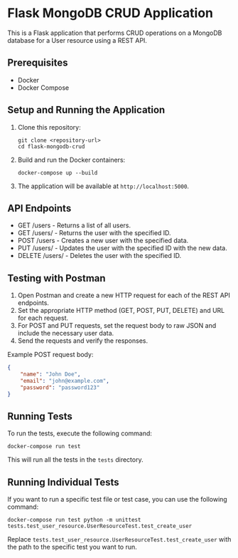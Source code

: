 # Flask MongoDB CRUD Application

This is a Flask application that performs CRUD operations on a MongoDB database for a User resource using a REST API.

## Prerequisites

- Docker
- Docker Compose

## Setup and Running the Application

1. Clone this repository:
   ```
   git clone <repository-url>
   cd flask-mongodb-crud
   ```

2. Build and run the Docker containers:
   ```
   docker-compose up --build
   ```

3. The application will be available at `http://localhost:5000`.

## API Endpoints

- GET /users - Returns a list of all users.
- GET /users/<id> - Returns the user with the specified ID.
- POST /users - Creates a new user with the specified data.
- PUT /users/<id> - Updates the user with the specified ID with the new data.
- DELETE /users/<id> - Deletes the user with the specified ID.

## Testing with Postman

1. Open Postman and create a new HTTP request for each of the REST API endpoints.
2. Set the appropriate HTTP method (GET, POST, PUT, DELETE) and URL for each request.
3. For POST and PUT requests, set the request body to raw JSON and include the necessary user data.
4. Send the requests and verify the responses.

Example POST request body:
```json
{
    "name": "John Doe",
    "email": "john@example.com",
    "password": "password123"
}
```

## Running Tests

To run the tests, execute the following command:

```
docker-compose run test
```

This will run all the tests in the `tests` directory.

## Running Individual Tests

If you want to run a specific test file or test case, you can use the following command:

```
docker-compose run test python -m unittest tests.test_user_resource.UserResourceTest.test_create_user
```

Replace `tests.test_user_resource.UserResourceTest.test_create_user` with the path to the specific test you want to run.